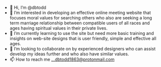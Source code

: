 - 👋 Hi, I’m @dbtodd
- 👀 I’m interested in developing an effective online meeting website that focuses moral values for searching others who also are seeking a long term marriage relationship between compatible users of all races and ages having spiritual values in their private lives.
- 🌱 I’m currently learning to use the site but need more basic training and insights on web-site designs that is user friendly, simple and effective all ages.
- 💞️ I’m looking to collaborate on by experienced designers who can assist develop my ideas further and who also have similar values. 
- 📫 How to reach me ...dbtodd1863@protonmail.com

<!---
dbtodd/dbtodd is a ✨ special ✨ repository because its `README.md` (this file) appears on your GitHub profile.
You can click the Preview link to take a look at your changes.
--->
